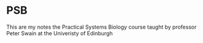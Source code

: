 # PSB 
This are my notes  the Practical Systems Biology course taught by professor Peter Swain at the Univeristy of Edinburgh
